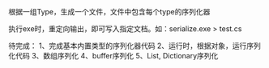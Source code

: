 根据一组Type，生成一个文件，文件中包含每个type的序列化器

执行exe时，重定向输出，即可写入指定文档。如：serialize.exe > test.cs

待完成：
1、完成基本内置类型的序列化器代码
2、运行时，根据对象，运行序列化代码
3、数组序列化
4、buffer序列化
5、List, Dictionary序列化
